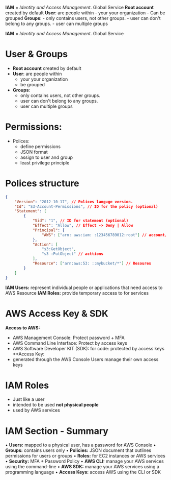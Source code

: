 

**IAM** = *Identity and Access Management*. Global Service 
**Root account** created by default
**User**: are people within
	- your your organization
	- Can be grouped
**Groups**: 
	- only contains users, not other groups.
	- user can don't belong to any groups.
	- user can multiple groups


**IAM** = *Identity and Access Management*. Global Service 
# User & Groups
- **Root account** created by default
- **User**: are people within
	- your your organization
	-  be grouped
- **Groups**: 
	- only contains users, not other groups.
	- user can don't belong to any groups.
	- user can multiple groups
# Permissions:
- Polices: 
	- define permissions
	- JSON format
	- assign to user and group
	- least privilege principle

# Polices structure

```json
{
	"Version": "2012-10-17", // Polices languge version.
	"Id": "S3-Account-Permissions", // ID for the policy (optional)
	"Statement": [
		{
			"Sid": "1", // ID for statement (optional)
			"Effect": "Allow", // Effect -> Deny | Allow
			"Principal": {
				"AWS": ["arn: aws:iam: :123456789012:root"] // account/user/roles can access to polices
			},
			"Action": [
				"s3:GetObject",
				"s3 :PutObject" // acttions
			],
			"Resource": ["arn:aws:53: ::mybucket/*"] // Resoures
		}
	]
}
```



**IAM Users:** represent individual people or applications that need access to AWS Resource
**IAM Roles:** provide temporary access to for services



# AWS Access Key & SDK

**Access to AWS:** 
- AWS Management Console: Protect password + MFA
- AWS Command Line Interface: Protect by access keys
- AWS Software Developer KIT (SDK): for code: protected by access keys
**Access Key:
- generated through the AWS Console
Users manage their own access keys

# IAM Roles

- Just like a user
- intended to be used **not physical people**
- used by AWS services


# IAM Section - Summary

• **Users:** mapped to a physical user, has a password for AWS Console
• **Groups:** contains users only
• **Policies:** JSON document that outlines permissions for users or groups
• **Roles:** for EC2 instances or AWS services
• **Security:** MFA + Password Policy
• **AWS CLI:** manage your AWS services using the command-line
• **AWS SDK:** manage your AWS services using a programming language
• **Access Keys:** access AWS using the CLI or SDK